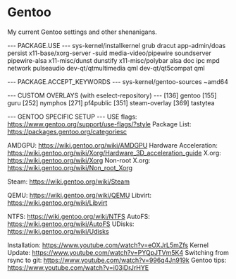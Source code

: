 # Gentoo
My current Gentoo settings and other shenanigans.

--- PACKAGE.USE ---
sys-kernel/installkernel grub dracut
app-admin/doas persist
x11-base/xorg-server -suid
media-video/pipewire soundserver pipewire-alsa
x11-misc/dunst dunstify
x11-misc/polybar alsa doc ipc mpd network pulseaudio
dev-qt/qtmultimedia qml
dev-qt/qt5compat qml


--- PACKAGE.ACCEPT_KEYWORDS ---
sys-kernel/gentoo-sources ~amd64


--- CUSTOM OVERLAYS (with eselect-repository) ---
[136] gentoo
[155] guru
[252] nymphos
[271] pf4public
[351] steam-overlay
[369] tastytea

--- GENTOO SPECIFIC SETUP ---
USE flags: https://www.gentoo.org/support/use-flags/?style
Package List: https://packages.gentoo.org/categoriesc

AMDGPU: https://wiki.gentoo.org/wiki/AMDGPU
Hardware Acceleration: https://wiki.gentoo.org/wiki/Xorg/Hardware_3D_acceleration_guide
X.org: https://wiki.gentoo.org/wiki/Xorg
Non-root X.org: https://wiki.gentoo.org/wiki/Non_root_Xorg

Steam: https://wiki.gentoo.org/wiki/Steam

QEMU: https://wiki.gentoo.org/wiki/QEMU
Libvirt: https://wiki.gentoo.org/wiki/Libvirt

NTFS: https://wiki.gentoo.org/wiki/NTFS
AutoFS: https://wiki.gentoo.org/wiki/AutoFS
UDisks: https://wiki.gentoo.org/wiki/Udisks

Installation: https://www.youtube.com/watch?v=eOXJrL5mZfs
Kernel Update: https://www.youtube.com/watch?v=PYQpJTVm5K4
Switching from rsync to git: https://www.youtube.com/watch?v=996q4Jn919k
Gentoo tips: https://www.youtube.com/watch?v=i03jDrJrHYE
